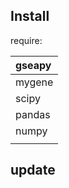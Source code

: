 

## Install

require:

| gseapy |
| :----- |
| mygene |
| scipy  |
| pandas |
| numpy  |
|        |

## update


